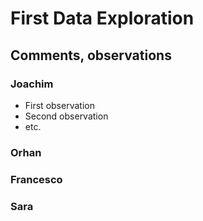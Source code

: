 # First Data Exploration

## Comments, observations

### Joachim

- First observation
- Second observation
- etc.


### Orhan




### Francesco





### Sara
